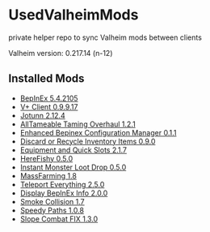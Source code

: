 # UsedValheimMods
private helper repo to sync Valheim mods between clients

Valheim version: 0.217.14 (n-12)

## Installed Mods

- [BepInEx 5.4.2105](https://valheim.thunderstore.io/package/denikson/BepInExPack_Valheim/)
- [V+ Client 0.9.9.17](https://github.com/Grantapher/ValheimPlus/releases/tag/0.9.9.17)
- [Jotunn 2.12.4](https://www.nexusmods.com/valheim/mods/1138)
- [AllTameable Taming Overhaul 1.2.1](https://www.nexusmods.com/valheim/mods/1571)
- [Enhanced Bepinex Configuration Manager 0.1.1](https://www.nexusmods.com/site/mods/529)
- [Discard or Recycle Inventory Items 0.9.0](https://www.nexusmods.com/valheim/mods/45)
- [Equipment and Quick Slots 2.1.7](https://www.nexusmods.com/valheim/mods/92)
- [HereFishy 0.5.0](https://www.nexusmods.com/valheim/mods/218)
- [Instant Monster Loot Drop 0.5.0](https://www.nexusmods.com/valheim/mods/164)
- [MassFarming 1.8](https://www.nexusmods.com/valheim/mods/527)
- [Teleport Everything 2.5.0](https://www.nexusmods.com/valheim/mods/1806)
- [Display BepInEx Info 2.0.0](https://github.com/Valheim-Modding/Valheim.DisplayBepInExInfo/releases/tag/v2.0.0)
- [Smoke Collision 1.7](https://www.nexusmods.com/valheim/mods/1834)
- [Speedy Paths 1.0.8](https://www.nexusmods.com/valheim/mods/452)
- [Slope Combat FIX 1.3.0](https://www.nexusmods.com/valheim/mods/727)